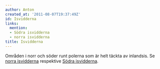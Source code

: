```yaml
---
author: Anton
created_at: '2011-08-07T19:37:49Z'
id: Isvidderna
links:
  mention:
  - Södra isvidderna
  - norra isvidderna
title: Isvidderna
---
```


Områden i norr och söder runt polerna som är helt täckta av inlandsis. Se [norra isvidderna]
respektive [Södra isvidderna].

  [norra isvidderna]: norra_isvidderna
  [Södra isvidderna]: Södra_isvidderna

